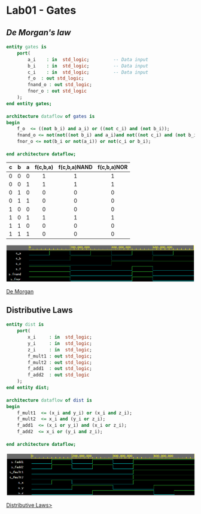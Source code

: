 # **Lab01 - Gates**
## *De Morgan's law*

```vhdl
entity gates is
    port(
        a_i    : in  std_logic;         -- Data input
        b_i    : in  std_logic;         -- Data input
        c_i    : in  std_logic;         -- Data input
        f_o  : out std_logic;         
        fnand_o : out std_logic;         
        fnor_o : out std_logic          
    );
end entity gates;

architecture dataflow of gates is
begin
    f_o  <= ((not b_i) and a_i) or ((not c_i) and (not b_i));
    fnand_o <= not(not((not b_i) and a_i)and not((not c_i) and (not b_i)));
    fnor_o <= not(b_i or not(a_i)) or not(c_i or b_i);

end architecture dataflow;

```

| **c** | **b** |**a** | **f(c,b,a)** | **f(c,b,a)NAND** | **f(c,b,a)NOR**
| :-: | :-: | :-: | :-: | :-: | :-: |
| 0 | 0 | 0 | 1 | 1 | 1
| 0 | 0 | 1 | 1 | 1 | 1
| 0 | 1 | 0 | 0 | 0 | 0
| 0 | 1 | 1 | 0 | 0 | 0
| 1 | 0 | 0 | 0 | 0 | 0
| 1 | 0 | 1 | 1 | 1 | 1
| 1 | 1 | 0 | 0 | 0 | 0
| 1 | 1 | 1 | 0 | 0 | 0

![De Morgan's law simulation:](Images/DeMorgan.png)

[De Morgan](https://www.edaplayground.com/x/BE99)

## **Distributive Laws**

```vhdl
entity dist is
    port(
        x_i		: in  std_logic;
        y_i		: in  std_logic;
        z_i		: in  std_logic;
        f_mult1	: out std_logic;
        f_mult2	: out std_logic;
        f_add1	: out std_logic;
        f_add2	: out std_logic
    );
end entity dist;

architecture dataflow of dist is
begin
    f_mult1  <= (x_i and y_i) or (x_i and z_i);
    f_mult2  <= x_i and (y_i or z_i);
    f_add1  <= (x_i or y_i) and (x_i or z_i);
    f_add2  <= x_i or (y_i and z_i);

end architecture dataflow;
```

![Distributive law simulation:](Images/DistLaws.png)

[Distributive Laws>](https://www.edaplayground.com/x/vted)
